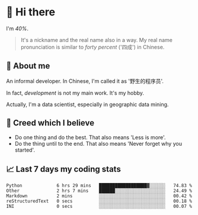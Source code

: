 # 👋 Hi there

I'm *40%*.

> It's a nickname and the real name also in a way.
> My real name pronunciation is similar to *forty percent* ('四成') in Chinese.

## :speech_balloon: About me

An informal developer. In Chinese, I'm called it as '野生的程序员'.

In fact, _development_ is not my main work. It's my hobby.

Actually, I'm a data scientist, especially in geographic data mining.

## :see_no_evil: Creed which I believe

- Do one thing and do the best. That also means 'Less is more'.
- Do the thing until to the end. That also means 'Never forget why you started'.

## :chart_with_upwards_trend: Last 7 days my coding stats

<!--START_SECTION:waka-->

```text
Python             6 hrs 29 mins   ██████████████████▓░░░░░░   74.83 %
Other              2 hrs 7 mins    ██████░░░░░░░░░░░░░░░░░░░   24.49 %
Markdown           2 mins          ░░░░░░░░░░░░░░░░░░░░░░░░░   00.42 %
reStructuredText   0 secs          ░░░░░░░░░░░░░░░░░░░░░░░░░   00.18 %
INI                0 secs          ░░░░░░░░░░░░░░░░░░░░░░░░░   00.07 %
```

<!--END_SECTION:waka-->
